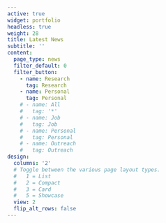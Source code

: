 ```yaml
---
active: true
widget: portfolio
headless: true
weight: 28
title: Latest News
subtitle: ''
content:
  page_type: news
  filter_default: 0
  filter_button:
    - name: Research
      tag: Research
    - name: Personal
      tag: Personal
    # - name: All
    #   tag: '*'
    # - name: Job
    #   tag: Job
    # - name: Personal
    #   tag: Personal
    # - name: Outreach
    #   tag: Outreach
design:
  columns: '2'
  # Toggle between the various page layout types.
  #   1 = List
  #   2 = Compact
  #   3 = Card
  #   5 = Showcase
  view: 2
  flip_alt_rows: false
---
```

